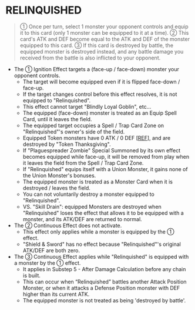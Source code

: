
# RELINQUISHED  
> ① Once per turn, select 1 monster your opponent controls and equip it to this card (only 1 monster can be equipped to it at a time). ② This card's ATK and DEF become equal to the ATK and DEF of the monster equipped to this card. ③ If this card is destroyed by battle, the equipped monster is destroyed instead, and any battle damage you received from the battle is also inflicted to your opponent.

*   The ① Ignition Effect targets a (face-up / face-down) monster your opponent controls.
    *   The target will become equipped even if it is flipped face-down / face-up.
    *   If the target changes control before this effect resolves, it is not equipped to "Relinquished".
    *   This effect cannot target "Blindly Loyal Goblin", etc...
    *   The equipped (face-down) monster is treated as an Equip Spell Card, until it leaves the field.
    *   The equipped target occupies a Spell / Trap Card Zone on "Relinquished"'s owner's side of the field.
    *   Equipped Token monsters have 0 ATK / 0 DEF \[[REF](https://www.pojo.biz/board/showthread.php?t=173743)\], and are destroyed by "Token Thanksgiving".
    *   If "Plaguespreader Zombie" Special Summoned by its own effect becomes equipped while face-up, it will be removed from play when it leaves the field from the Spell / Trap Card Zone.
    *   If "Relinquished" equips itself with a Union Monster, it gains none of the Union Monster's bonuses.
    *   The equipped monster is treated as a Monster Card when it is destroyed / leaves the field.
    *   You can not voluntarily destroy a monster equipped to "Relinquished".
    *   VS. "Skill Drain": equipped Monsters are destroyed when "Relinquished" loses the effect that allows it to be equipped with a monster, and its ATK/DEF are returned to normal.
*   The ② Continuous Effect does not activate.
    *   This effect only applies while a monster is equipped by the ① effect.
    *   "Shield & Sword" has no effect because "Relinquished"'s original ATK/DEF are both zero.
*   The ③ Continuous Effect applies while "Relinquished" is equipped with a monster by the ① effect.
    *   It applies in Substep 5 - After Damage Calculation before any chain is built.
    *   This can occur when “Relinquished” battles another Attack Position Monster, or when it attacks a Defense Position monster with DEF higher than its current ATK.
    *   The equipped monster is not treated as being 'destroyed by battle'.

  
  